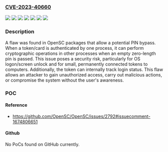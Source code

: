 ### [CVE-2023-40660](https://cve.mitre.org/cgi-bin/cvename.cgi?name=CVE-2023-40660)
![](https://img.shields.io/static/v1?label=Product&message=Fedora&color=blue)
![](https://img.shields.io/static/v1?label=Product&message=OpenSC&color=blue)
![](https://img.shields.io/static/v1?label=Product&message=Red%20Hat%20Enterprise%20Linux%207&color=blue)
![](https://img.shields.io/static/v1?label=Product&message=Red%20Hat%20Enterprise%20Linux%208&color=blue)
![](https://img.shields.io/static/v1?label=Product&message=Red%20Hat%20Enterprise%20Linux%209&color=blue)
![](https://img.shields.io/static/v1?label=Version&message=n%2Fa&color=blue)
![](https://img.shields.io/static/v1?label=Vulnerability&message=Improper%20Authentication&color=brighgreen)

### Description

A flaw was found in OpenSC packages that allow a potential PIN bypass. When a token/card is authenticated by one process, it can perform cryptographic operations in other processes when an empty zero-length pin is passed. This issue poses a security risk, particularly for OS logon/screen unlock and for small, permanently connected tokens to computers. Additionally, the token can internally track login status. This flaw allows an attacker to gain unauthorized access, carry out malicious actions, or compromise the system without the user's awareness.

### POC

#### Reference
- https://github.com/OpenSC/OpenSC/issues/2792#issuecomment-1674806651

#### Github
No PoCs found on GitHub currently.

